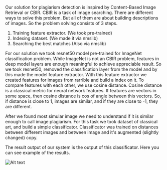 Our solution for plagiarism detection is inspired by Content-Based Image Retrieval or CBIR.
 CBIR is a task of image searching. There are different ways to solve this problem.
  But all of them are about building descriptions of images. So the problem solving consists of 3 steps.
1. Training feature extractor. (We took pre-trained)
2. Indexing dataset. (We made it via nmslib)
3. Searching the best matches (Also via nmslib)

For our solution we took resnet50 model pre-trained for ImageNet classification problem.
 While ImageNet is not an CBIR problem, features in deep model layers are enough meaningful to achieve appreciable result.
 So we took resnet50, removed the classification layer from the model and by this made the model feature extractor.
 With this feature extractor we created features for images from rarrible and build a index on it.
 To compare features with each other, we use cosine distance. Cosine distance is a classical metric for neural network features.
 If features are vectors in some space, then cosine distance is cos of angle between this vectors.
  So, if distance is close to 1, images are similar, and if they are close to -1, they are different.
 
After we found most simular image we need to understand if it is similar enough to call image plagiarism. 
 For this task we took dataset of classical art, and build a simple classificator.
  Classificator was trained on distances between different images and between image and it's augmented (slightly changed) copy.

The result output of our system is the output of this classificator. Here you can see example of the results. 


![Alt text](images/output_examples.png?raw=true "Title")